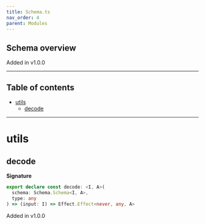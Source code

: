 ```yaml
---
title: Schema.ts
nav_order: 4
parent: Modules
---
```


## Schema overview

Added in v1.0.0

---

<h2 class="text-delta">Table of contents</h2>

- [utils](#utils)
  - [decode](#decode)

---

# utils

## decode

**Signature**

```ts
export declare const decode: <I, A>(
  schema: Schema.Schema<I, A>,
  type: any
) => (input: I) => Effect.Effect<never, any, A>
```

Added in v1.0.0
